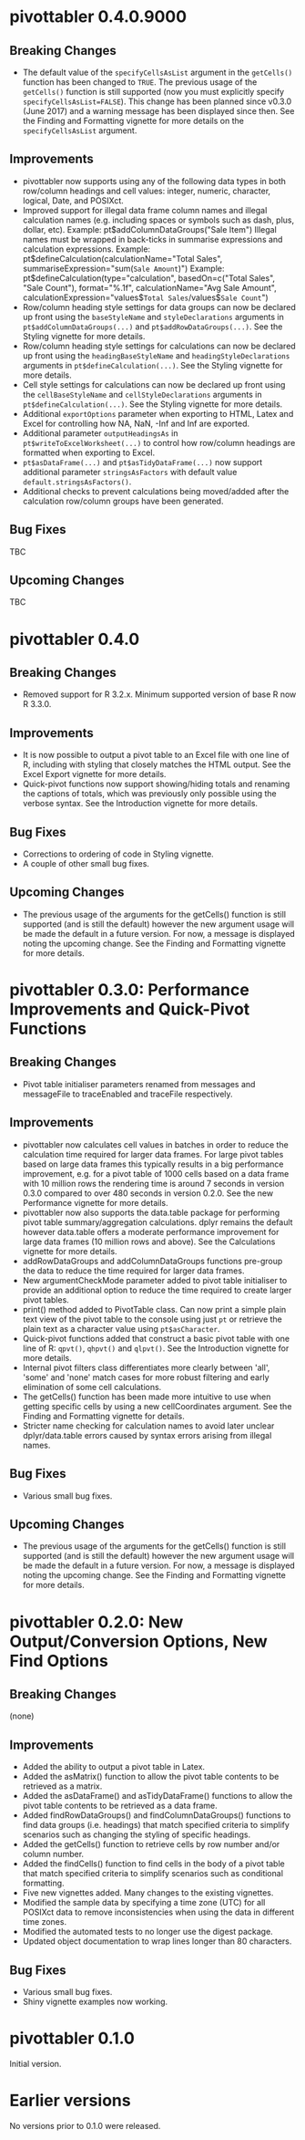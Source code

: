 pivottabler 0.4.0.9000
================

Breaking Changes
----------------

* The default value of the `specifyCellsAsList` argument in the `getCells()` function has been changed to `TRUE`.
The previous usage of the `getCells()` function is still supported (now you must explicitly specify `specifyCellsAsList=FALSE`).  This change has been planned since v0.3.0 (June 2017) and a warning message has been displayed since then.  See the Finding and Formatting vignette for more details on the `specifyCellsAsList` argument. 

Improvements
----------------

* pivottabler now supports using any of the following data types in both row/column headings and cell values:
    integer, numeric, character, logical, Date, and POSIXct.
* Improved support for illegal data frame column names and illegal calculation names (e.g. including spaces or symbols such as dash, plus, dollar, etc).
  Example:  pt$addColumnDataGroups("Sale Item")
  Illegal names must be wrapped in back-ticks in summarise expressions and calculation expressions.
  Example:  pt$defineCalculation(calculationName="Total Sales", summariseExpression="sum(`Sale Amount`)")
  Example:  pt$defineCalculation(type="calculation", basedOn=c("Total Sales", "Sale Count"), format="%.1f", 
                     calculationName="Avg Sale Amount", calculationExpression="values$`Total Sales`/values$`Sale Count`")
* Row/column heading style settings for data groups can now be declared up front using the `baseStyleName` and `styleDeclarations` arguments in `pt$addColumnDataGroups(...)` and `pt$addRowDataGroups(...)`.  See the Styling vignette for more details.
* Row/column heading style settings for calculations can now be declared up front using the `headingBaseStyleName` and `headingStyleDeclarations` arguments in `pt$defineCalculation(...)`.  See the Styling vignette for more details.
* Cell style settings for calculations can now be declared up front using the `cellBaseStyleName` and `cellStyleDeclarations` arguments in `pt$defineCalculation(...)`.  See the Styling vignette for more details.
* Additional `exportOptions` parameter when exporting to HTML, Latex and Excel for controlling how NA, NaN, -Inf and Inf are exported.
* Additional parameter `outputHeadingsAs` in `pt$writeToExcelWorksheet(...)` to control how row/column headings are formatted when exporting to Excel.
* `pt$asDataFrame(...)` and `pt$asTidyDataFrame(...)` now support additional parameter `stringsAsFactors` with default value `default.stringsAsFactors()`.
* Additional checks to prevent calculations being moved/added after the calculation row/column groups have been generated.

Bug Fixes
----------------

TBC

Upcoming Changes
----------------

TBC

pivottabler 0.4.0
================

Breaking Changes
----------------

* Removed support for R 3.2.x.  Minimum supported version of base R now R 3.3.0. 

Improvements
----------------

* It is now possible to output a pivot table to an Excel file with one line of R, including with styling that closely matches the HTML output.  See the Excel Export vignette for more details. 
* Quick-pivot functions now support showing/hiding totals and renaming the captions of totals, which was previously only possible using the verbose syntax.  See the Introduction vignette for more details.

Bug Fixes
----------------

* Corrections to ordering of code in Styling vignette.
* A couple of other small bug fixes.

Upcoming Changes
----------------

* The previous usage of the arguments for the getCells() function is still supported (and is still the default) however the new argument usage will be made the default in a future version.  For now, a message is displayed noting the upcoming change.  See the Finding and Formatting vignette for more details.

pivottabler 0.3.0:  Performance Improvements and Quick-Pivot Functions
================

Breaking Changes
----------------

* Pivot table initialiser parameters renamed from messages and messageFile to traceEnabled and traceFile respectively. 

Improvements
----------------

* pivottabler now calculates cell values in batches in order to reduce the calculation time required for larger data frames.  For large pivot tables based on large data frames this typically results in a big performance improvement, e.g. for a pivot table of 1000 cells based on a data frame with 10 million rows the rendering time is around 7 seconds in version 0.3.0 compared to over 480 seconds in version 0.2.0.  See the new Performance vignette for more details.
* pivottabler now also supports the data.table package for performing pivot table summary/aggregation calculations.  dplyr remains the default however data.table offers a moderate performance improvement for large data frames (10 million rows and above).  See the Calculations vignette for more details.
* addRowDataGroups and addColumnDataGroups functions pre-group the data to reduce the time required for larger data frames.
* New argumentCheckMode parameter added to pivot table initialiser to provide an additional option to reduce the time required to create larger pivot tables.
* print() method added to PivotTable class.  Can now print a simple plain text view of the pivot table to the console using just `pt` or retrieve the plain text as a character value using `pt$asCharacter`.
* Quick-pivot functions added that construct a basic pivot table with one line of R: `qpvt()`, `qhpvt()` and `qlpvt()`.  See the Introduction vignette for more details.
* Internal pivot filters class differentiates more clearly between 'all', 'some' and 'none' match cases for more robust filtering and early elimination of some cell calculations.
* The getCells() function has been made more intuitive to use when getting specific cells by using a new cellCoordinates argument.  See the Finding and Formatting vignette for details.
* Stricter name checking for calculation names to avoid later unclear dplyr/data.table errors caused by syntax errors arising from illegal names.

Bug Fixes
----------------

* Various small bug fixes.

Upcoming Changes
----------------

* The previous usage of the arguments for the getCells() function is still supported (and is still the default) however the new argument usage will be made the default in a future version.  For now, a message is displayed noting the upcoming change.  See the Finding and Formatting vignette for more details.

pivottabler 0.2.0:  New Output/Conversion Options, New Find Options
================

Breaking Changes
----------------

(none)

Improvements
----------------

* Added the ability to output a pivot table in Latex.
* Added the asMatrix() function to allow the pivot table contents to be retrieved as a matrix.
* Added the asDataFrame() and asTidyDataFrame() functions to allow the pivot table contents to be retrieved as a data frame.
* Added findRowDataGroups() and findColumnDataGroups() functions to find data groups (i.e. headings) that match specified criteria to simplify scenarios such as changing the styling of specific headings.
* Added the getCells() function to retrieve cells by row number and/or column number.
* Added the findCells() function to find cells in the body of a pivot table that match specified criteria to simplify scenarios such as conditional formatting.
* Five new vignettes added.  Many changes to the existing vignettes.
* Modified the sample data by specifying a time zone (UTC) for all POSIXct data to remove inconsistencies when using the data in different time zones. 
* Modified the automated tests to no longer use the digest package.
* Updated object documentation to wrap lines longer than 80 characters.

Bug Fixes
----------------

* Various small bug fixes.
* Shiny vignette examples now working.

pivottabler 0.1.0
================

Initial version.

Earlier versions
================

No versions prior to 0.1.0 were released.
